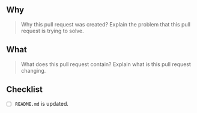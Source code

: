 ## Why

> Why this pull request was created? Explain the problem that this pull request is trying to solve.

## What

> What does this pull request contain? Explain what is this pull request changing.

## Checklist

- [ ] `README.md` is updated.
